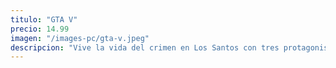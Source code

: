```yaml
---
titulo: "GTA V"
precio: 14.99
imagen: "/images-pc/gta-v.jpeg"
descripcion: "Vive la vida del crimen en Los Santos con tres protagonistas, un mundo masivo y un sinfín de actividades......."
---
```

